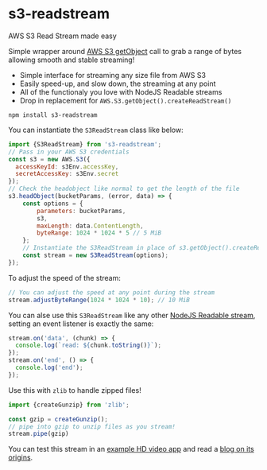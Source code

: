 # s3-readstream
AWS S3 Read Stream made easy

Simple wrapper around [AWS S3 getObject](https://docs.aws.amazon.com/AmazonS3/latest/API/API_GetObject.html) call to grab a range of bytes allowing smooth and stable streaming!
* Simple interface for streaming any size file from AWS S3
* Easily speed-up, and slow down, the streaming at any point
* All of the functionaly you love with NodeJS Readable streams
* Drop in replacement for `AWS.S3.getObject().createReadStream()`



```
npm install s3-readstream
```

You can instantiate the `S3ReadStream` class like below:

```js
import {S3ReadStream} from 's3-readstream';
// Pass in your AWS S3 credentials
const s3 = new AWS.S3({
  accessKeyId: s3Env.accessKey,
  secretAccessKey: s3Env.secret
});
// Check the headobject like normal to get the length of the file
s3.headObject(bucketParams, (error, data) => {
    const options = {
        parameters: bucketParams,
        s3,
        maxLength: data.ContentLength,
        byteRange: 1024 * 1024 * 5 // 5 MiB
    };
    // Instantiate the S3ReadStream in place of s3.getObject().createReadStream()
    const stream = new S3ReadStream(options);
});
```
To adjust the speed of the stream:
```js
// You can adjust the speed at any point during the stream
stream.adjustByteRange(1024 * 1024 * 10); // 10 MiB
```

You can alse use this `S3ReadStream` like any other [NodeJS Readable stream](https://nodejs.org/api/stream.html#readable-streams), setting an event listener is exactly the same:
```js
stream.on('data', (chunk) => {
  console.log(`read: ${chunk.toString()}`);
});
stream.on('end', () => {
  console.log('end');
});
```
Use this with `zlib` to handle zipped files!
```js
import {createGunzip} from 'zlib';

const gzip = createGunzip();
// pipe into gzip to unzip files as you stream!
stream.pipe(gzip)
```

You can test this stream in an [example HD video app](https://github.com/about14sheep/awsstreaming) and read a [blog on its origins](https://dev.to/about14sheep/streaming-data-from-aws-s3-using-nodejs-stream-api-and-typescript-3dj0).

